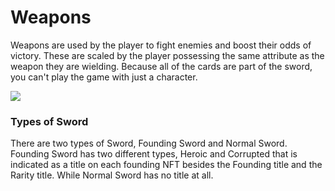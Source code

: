 # Weapons

Weapons are used by the player to fight enemies and boost their odds of victory. These are scaled by the player possessing the same attribute as the weapon they are wielding. Because all of the cards are part of the sword, you can't play the game with just a character.

![](../../.gitbook/assets/273537238\_988716341730024\_4848729792250242334\_n.png)

### Types of Sword

There are two types of Sword, Founding Sword and Normal Sword. Founding Sword has two different types, Heroic and Corrupted that is indicated as a title on each founding NFT besides the Founding title and the Rarity title. While Normal Sword has no title at all.
